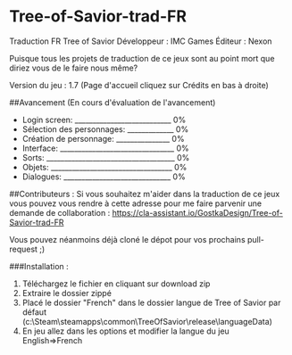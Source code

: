 # Tree-of-Savior-trad-FR
Traduction FR Tree of Savior Développeur : IMC Games Éditeur : Nexon

Puisque tous les projets de traduction de ce jeux sont au point mort que diriez vous de le faire nous même?

Version du jeu : 1.7 (Page d'accueil cliquez sur Crédits en bas à droite)

##Avancement (En cours d'évaluation de l'avancement)

- Login screen: ___________________________ 0%
- Sélection des personnages: _____________ 0%
- Création de personnage: _______________ 0%
- Interface: ________________________________ 0%
- Sorts: ____________________________________ 0%
- Objets: __________________________________ 0%
- Dialogues: ______________________________ 0%



##Contributeurs :
Si vous souhaitez m'aider dans la traduction de ce jeux vous pouvez vous rendre à cette adresse pour me faire parvenir une demande de collaboration :
https://cla-assistant.io/GostkaDesign/Tree-of-Savior-trad-FR

Vous pouvez néanmoins déjà cloné le dépot pour vos prochains pull-request ;)



###Installation :

1. Téléchargez le fichier en cliquant sur download zip
2. Extraire le dossier zippé
3. Placé le dossier "French" dans le dossier langue de Tree of Savior par défaut (c:\Steam\steamapps\common\TreeOfSavior\release\languageData\)
4. En jeu allez dans les options et modifier la langue du jeu English=>French
